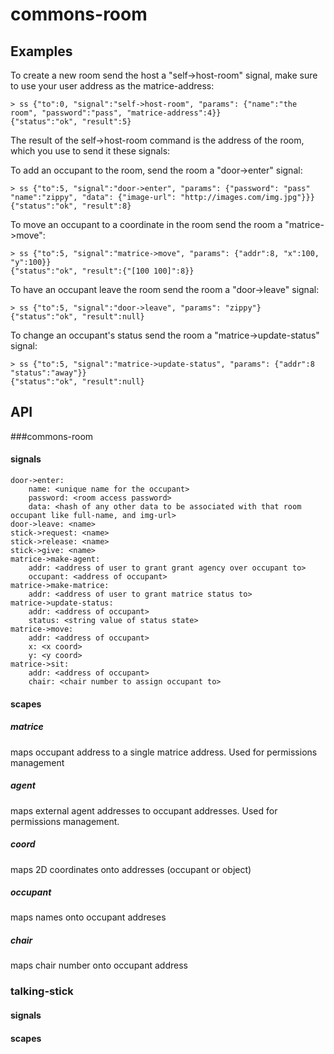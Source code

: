 # commons-room

## Examples

To create a new room send the host a "self->host-room" signal, make sure to use your user address as the matrice-address:

    > ss {"to":0, "signal":"self->host-room", "params": {"name":"the room", "password":"pass", "matrice-address":4}}
    {"status":"ok", "result":5}

The result of the self->host-room command is the address of the room, which you use to send it these signals:

To add an occupant to the room, send the room a "door->enter" signal:

    > ss {"to":5, "signal":"door->enter", "params": {"password": "pass" "name":"zippy", "data": {"image-url": "http://images.com/img.jpg"}}}
    {"status":"ok", "result":8}

To move an occupant to a coordinate in the room send the room a "matrice->move":

    > ss {"to":5, "signal":"matrice->move", "params": {"addr":8, "x":100, "y":100}}
    {"status":"ok", "result":{"[100 100]":8}}

To have an occupant leave the room send the room a "door->leave" signal:

    > ss {"to":5, "signal":"door->leave", "params": "zippy"}
    {"status":"ok", "result":null}

To change an occupant's status send the room a "matrice->update-status" signal:

    > ss {"to":5, "signal":"matrice->update-status", "params": {"addr":8 "status":"away"}}
    {"status":"ok", "result":null}

  

## API


###commons-room
#### signals
    door->enter:
        name: <unique name for the occupant>
        password: <room access password>
        data: <hash of any other data to be associated with that room occupant like full-name, and img-url>
    door->leave: <name>
    stick->request: <name>
    stick->release: <name>
    stick->give: <name>
    matrice->make-agent:
        addr: <address of user to grant grant agency over occupant to>
        occupant: <address of occupant>
    matrice->make-matrice:
        addr: <address of user to grant matrice status to>
    matrice->update-status:
        addr: <address of occupant>
        status: <string value of status state>
    matrice->move: 
        addr: <address of occupant>
        x: <x coord>
        y: <y coord>
    matrice->sit:
        addr: <address of occupant>
        chair: <chair number to assign occupant to>

#### scapes

##### matrice
maps occupant address to a single matrice address.  Used for permissions management

##### agent
maps external agent addresses to occupant addresses.  Used for permissions management.

##### coord
maps 2D coordinates onto addresses (occupant or object)

##### occupant
maps names onto occupant addreses

##### chair
maps chair number onto occupant address

### talking-stick
#### signals
#### scapes
